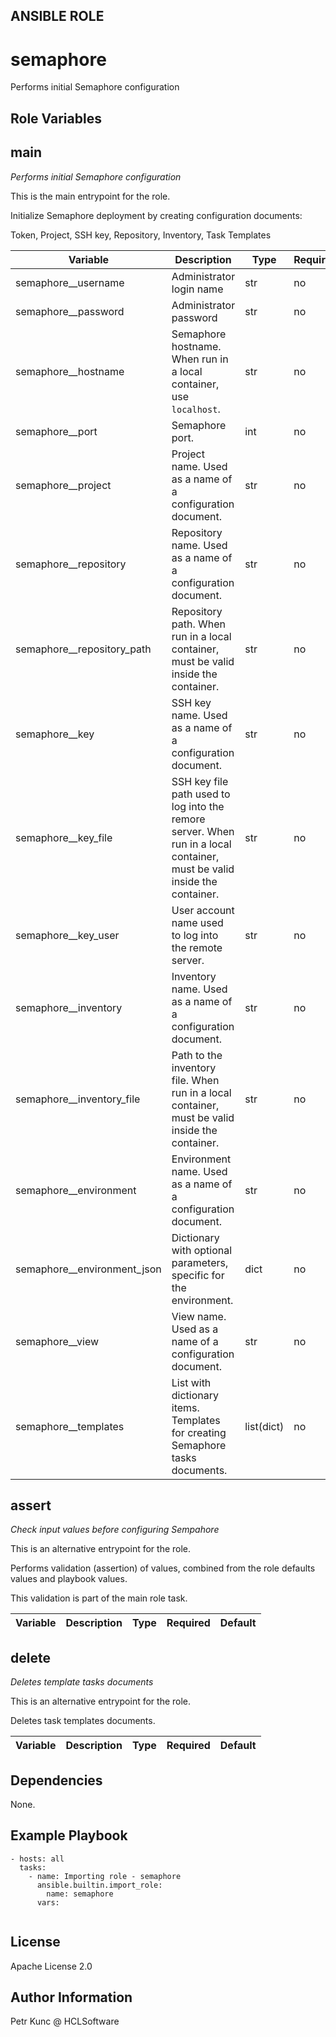 ANSIBLE ROLE
------------

# semaphore
Performs initial Semaphore configuration


Role Variables
--------------
## main

*Performs initial Semaphore configuration*

This is the main entrypoint for the role.

Initialize Semaphore deployment by creating configuration documents:

Token, Project, SSH key, Repository, Inventory, Task Templates

| Variable | Description | Type | Required | Default |
| -------- | ----------- | ---- | -------- | ------- |
| semaphore__username | Administrator login name | str | no | `admin` |
| semaphore__password | Administrator password | str | no | `password` |
| semaphore__hostname | Semaphore hostname. When run in a local container, use `localhost`. | str | no | `localhost` |
| semaphore__port | Semaphore port. | int | no | `3000` |
| semaphore__project | Project name. Used as a name of a configuration document. | str | no | `My Project` |
| semaphore__repository | Repository name. Used as a name of a configuration document. | str | no | `My Repository` |
| semaphore__repository_path | Repository path. When run in a local container, must be valid inside the container. | str | no | `/repo` |
| semaphore__key | SSH key name. Used as a name of a configuration document. | str | no | `My Key` |
| semaphore__key_file | SSH key file path used to log into the remore server. When run in a local container, must be valid inside the container. | str | no | `~/.ssh/id_rsa` |
| semaphore__key_user | User account name used to log into the remote server. | str | no | `ansible` |
| semaphore__inventory | Inventory name. Used as a name of a configuration document. | str | no | `My Inventory` |
| semaphore__inventory_file | Path to the inventory file. When run in a local container, must be valid inside the container. | str | no | `/repo/inventory.yml` |
| semaphore__environment | Environment name. Used as a name of a configuration document. | str | no | `My Environment` |
| semaphore__environment_json | Dictionary with optional parameters, specific for the environment. | dict | no | `{}` |
| semaphore__view | View name. Used as a name of a configuration document. | str | no | `My View` |
| semaphore__templates | List with dictionary items. Templates for creating Semaphore tasks documents. | list(dict) | no | `[ { name: My Template, playbook: playbook.yml, description: Playbook description, arguments: [] } ]` |
## assert

*Check input values before configuring Sempahore*

This is an alternative entrypoint for the role.

Performs validation (assertion) of values, combined from the role defaults values and playbook values.

This validation is part of the main role task.

| Variable | Description | Type | Required | Default |
| -------- | ----------- | ---- | -------- | ------- |
## delete

*Deletes template tasks documents*

This is an alternative entrypoint for the role.

Deletes task templates documents.

| Variable | Description | Type | Required | Default |
| -------- | ----------- | ---- | -------- | ------- |


Dependencies
------------
None.

Example Playbook
----------------
```
- hosts: all
  tasks:
    - name: Importing role - semaphore
      ansible.builtin.import_role:
        name: semaphore
      vars:
        
```


License
-------
Apache License 2.0


Author Information
------------------
Petr Kunc @ HCLSoftware
